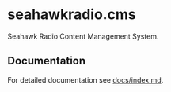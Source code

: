 # seahawkradio.cms

Seahawk Radio Content Management System.

## Documentation

For detailed documentation see [docs/index.md](docs/index.md).